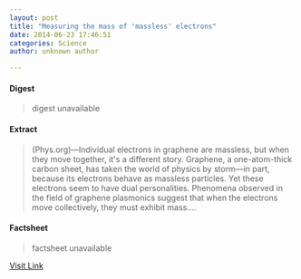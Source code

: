 ```yaml
---
layout: post
title: "Measuring the mass of 'massless' electrons"
date: 2014-06-23 17:46:51
categories: Science
author: unknown author

---
```



#### Digest
>digest unavailable

#### Extract
>(Phys.org)—Individual electrons in graphene are massless, but when they move together, it's a different story. Graphene, a one-atom-thick carbon sheet, has taken the world of physics by storm—in part, because its electrons behave as massless particles. Yet these electrons seem to have dual personalities. Phenomena observed in the field of graphene plasmonics suggest that when the electrons move collectively, they must exhibit mass....

#### Factsheet
>factsheet unavailable

[Visit Link](http://phys.org/news322749966.html)


